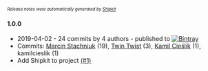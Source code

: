 <sup><sup>*Release notes were automatically generated by [Shipkit](http://shipkit.org/)*</sup></sup>

#### 1.0.0
 - 2019-04-02 - 24 commits by 4 authors - published to [![Bintray](https://img.shields.io/badge/Bintray-1.0.0-green.svg)](https://bintray.com/shipkit-bootstrap/bootstrap/maven/1.0.0)
 - Commits: [Marcin Stachniuk](https://github.com/mstachniuk) (19), [Twin Twist](https://github.com/TwinTwist) (3), [Kamil Cieślik](https://github.com/kamilcieslik) (1), kamilcieslik (1)
 - Add Shipkit to project [(#1)](https://github.com/kamilcieslik/shipkit-workshop-16/pull/1)

